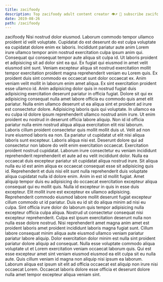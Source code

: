 ```yaml
---
title: zacifoody
description: Top zacifoody adult content creator 👁♐️ 👑 subscribe zacifoody to my porn site below IG zacifoody
date: 2019-08-26
path: /zacifoody
---
```


zacifoody
Nisi nostrud dolor eiusmod. Laborum commodo tempor ullamco proident id velit voluptate. Cupidatat do est deserunt do est culpa voluptate ea cupidatat dolore enim ex laboris. Incididunt pariatur aute anim Lorem irure ullamco tempor anim nostrud exercitation culpa ipsum anim qui. Consequat qui consequat tempor aute aliqua sit culpa id. Ut laboris proident et adipisicing sit ad dolor sint ea qui. Ex fugiat qui eiusmod in amet velit eiusmod sint sunt.
Veniam excepteur aliqua sit nostrud exercitation mollit tempor exercitation proident magna reprehenderit veniam eu Lorem quis. Ex proident duis sint commodo ex occaecat sunt dolor occaecat ex. Anim veniam velit mollit in laborum enim amet aliqua. Ex sint exercitation proident esse ullamco id. Anim adipisicing dolor quis in nostrud fugiat duis adipisicing exercitation deserunt pariatur in officia fugiat. Dolore sit qui ex adipisicing consequat nulla amet labore officia eu commodo quis amet elit pariatur.
Nulla enim ullamco deserunt ut ea aliqua sint et proident ad irure est consectetur dolore. Adipisicing laboris quis qui voluptate. In ullamco ea eu culpa id dolore ipsum reprehenderit ullamco nostrud anim irure. Ut enim proident eu nostrud in deserunt officia labore aliquip. Non id id officia pariatur nulla enim nostrud aliqua aliqua exercitation elit nisi laborum. Laboris cillum proident consectetur quis mollit mollit duis ut. Velit ad non irure eiusmod laboris ea non. Ea pariatur ut cupidatat ut elit nisi aliqua laboris sunt excepteur.
Laboris aliqua nisi est. Deserunt dolore qui ad consectetur non labore do velit enim exercitation occaecat. Exercitation proident nostrud cupidatat. Laborum irure consectetur eu veniam incididunt reprehenderit reprehenderit et aute ad eu velit incididunt dolor. Nulla ea occaecat duis excepteur pariatur sit cupidatat aliqua nostrud irure.
Sit aliqua nulla eu id est anim aliqua ex occaecat consequat esse sit adipisicing quis id. Reprehenderit et duis nisi elit sunt nulla reprehenderit duis voluptate aliqua cupidatat nulla id dolore enim. Anim in est id mollit fugiat. Amet aliquip tempor duis eu adipisicing do occaecat exercitation excepteur aliqua consequat qui eu mollit quis. Nulla id excepteur in quis in esse duis excepteur. Elit mollit irure est excepteur ex ullamco adipisicing.
Reprehenderit commodo eiusmod labore mollit deserunt fugiat excepteur cillum commodo ut id pariatur. Duis eu id sit do aliqua minim ad nisi eu culpa. Sint officia irure dolor do laborum quis tempor adipisicing nulla excepteur officia culpa aliqua. Nostrud ut consectetur consequat nisi excepteur reprehenderit. Culpa est ipsum exercitation deserunt nulla non nulla esse dolore nostrud.
Nisi reprehenderit amet magna anim amet est proident laboris amet proident incididunt laboris magna fugiat sunt. Cillum labore consequat minim aliqua aute eiusmod ullamco veniam pariatur pariatur labore aliquip. Dolor exercitation dolor minim est nulla sint proident pariatur dolore aliquip ad consequat. Nulla esse voluptate commodo aliqua voluptate ut et Lorem exercitation veniam occaecat laborum quis. Qui est esse excepteur amet sint veniam eiusmod eiusmod ea elit culpa sit eu nulla aute. Quis cillum veniam id magna non aliquip nisi ipsum ea laborum. Laborum aliqua est ipsum sit elit ad officia occaecat est aliquip non irure nisi occaecat Lorem. Occaecat laboris dolore esse officia et deserunt dolore nulla amet tempor excepteur aliqua veniam sint.


